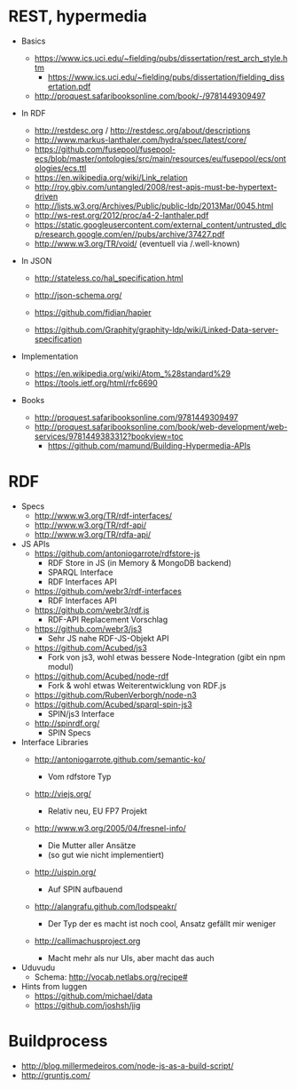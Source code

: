 REST, hypermedia
================
 
* Basics
    * <https://www.ics.uci.edu/~fielding/pubs/dissertation/rest_arch_style.htm>
        * <https://www.ics.uci.edu/~fielding/pubs/dissertation/fielding_dissertation.pdf>
    * <http://proquest.safaribooksonline.com/book/-/9781449309497>

* In RDF
    * <http://restdesc.org> / <http://restdesc.org/about/descriptions>
    * <http://www.markus-lanthaler.com/hydra/spec/latest/core/>
    * <https://github.com/fusepool/fusepool-ecs/blob/master/ontologies/src/main/resources/eu/fusepool/ecs/ontologies/ecs.ttl>
    * <https://en.wikipedia.org/wiki/Link_relation>
    * <http://roy.gbiv.com/untangled/2008/rest-apis-must-be-hypertext-driven>
    * <http://lists.w3.org/Archives/Public/public-ldp/2013Mar/0045.html>
    * <http://ws-rest.org/2012/proc/a4-2-lanthaler.pdf>
    * <https://static.googleusercontent.com/external_content/untrusted_dlcp/research.google.com/en//pubs/archive/37427.pdf>
    * <http://www.w3.org/TR/void/> (eventuell via /.well-known)

* In JSON
    * <http://stateless.co/hal_specification.html>
    * <http://json-schema.org/>
    * <https://github.com/fidian/hapier>

    * <https://github.com/Graphity/graphity-ldp/wiki/Linked-Data-server-specification>

* Implementation
    * <https://en.wikipedia.org/wiki/Atom_%28standard%29>
    * <https://tools.ietf.org/html/rfc6690>

* Books
    * <http://proquest.safaribooksonline.com/9781449309497>
    * <http://proquest.safaribooksonline.com/book/web-development/web-services/9781449383312?bookview=toc>
        * <https://github.com/mamund/Building-Hypermedia-APIs>

RDF
===

* Specs
    * <http://www.w3.org/TR/rdf-interfaces/>
    * <http://www.w3.org/TR/rdf-api/>
    * <http://www.w3.org/TR/rdfa-api/>
* JS APIs
    * <https://github.com/antoniogarrote/rdfstore-js>
        * RDF Store in JS (in Memory & MongoDB backend)
        * SPARQL Interface
        * RDF Interfaces API
    * <https://github.com/webr3/rdf-interfaces>
        * RDF Interfaces API
    * <https://github.com/webr3/rdf.js>
        * RDF-API Replacement Vorschlag
    * <https://github.com/webr3/js3>
        * Sehr JS nahe RDF-JS-Objekt API
    * <https://github.com/Acubed/js3>
        * Fork von js3, wohl etwas bessere Node-Integration (gibt ein npm modul)
    * <https://github.com/Acubed/node-rdf>
        * Fork & wohl etwas Weiterentwicklung von RDF.js
    * <https://github.com/RubenVerborgh/node-n3>
    * <https://github.com/Acubed/sparql-spin-js3>
        * SPIN/js3 Interface
    * <http://spinrdf.org/>
        * SPIN Specs
* Interface Libraries
    * <http://antoniogarrote.github.com/semantic-ko/>
        * Vom rdfstore Typ
    * <http://viejs.org/>
        * Relativ neu, EU FP7 Projekt
    * <http://www.w3.org/2005/04/fresnel-info/>
        * Die Mutter aller Ansätze
        * (so gut wie nicht implementiert)

    * <http://uispin.org/>
        * Auf SPIN aufbauend

    * <http://alangrafu.github.com/lodspeakr/>
        * Der Typ der es macht ist noch cool, Ansatz gefällt mir weniger

    * <http://callimachusproject.org>
        * Macht mehr als nur UIs, aber macht das auch
* Uduvudu
    * Schema: <http://vocab.netlabs.org/recipe#>
* Hints from luggen
    * <https://github.com/michael/data>
    * <https://github.com/joshsh/jig>

Buildprocess
============

* <http://blog.millermedeiros.com/node-js-as-a-build-script/>
* <http://gruntjs.com/>
